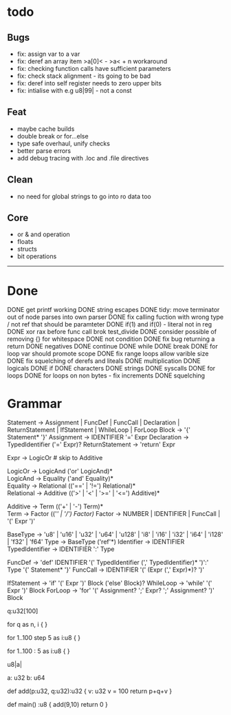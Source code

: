 # todo

## Bugs
- fix:  assign var to a var
- fix:  deref an array item >a[0]<   - >a< + n workaround
- fix:  checking function calls have sufficient parameters
- fix:  check stack alignment - its going to be bad
- fix:  deref into self register needs to zero upper bits
- fix:  intialise with e.g u8|99| - not a const

## Feat

- maybe cache builds
- double break or for...else
- type safe overhaul, unify checks
- better parse errors
- add debug tracing with .loc and .file directives

## Clean
- no need for global strings to go into ro data too

## Core
- or & and operation
- floats
- structs
- bit operations

----------

# Done
DONE  get printf working
DONE string escapes
DONE tidy: move terminator out of node parses into own parser
DONE  fix calling fuction with wrong type / not ref that should be paramteter
DONE if(1) and if(0) - literal not in reg
DONE xor rax before func call brok test_divide
DONE consider possible of removing {} for whitespace
DONE  not condition
DONE fix bug returning a return
DONE negatives
DONE continue
DONE while
DONE break 
DONE for loop var should promote scope
DONE fix range loops allow varible size
DONE fix squelching of derefs and liteals
DONE multiplication
DONE logicals
DONE if
DONE characters
DONE strings
DONE syscalls
DONE for loops
DONE for loops on non bytes - fix increments
DONE squelching

# Grammar

Statement       -> Assignment | FuncDef | FuncCall |
                   Declaration | ReturnStatement |
                   IfStatement | WhileLoop | ForLoop
Block           -> '{' Statement* '}'
Assignment      -> IDENTIFIER '=' Expr
Declaration     -> TypedIdentifier ('=' Expr)?
ReturnStatement -> 'return' Expr

Expr            -> LogicOr   # skip to Additive

LogicOr         -> LogicAnd ('or' LogicAnd)*      
LogicAnd        -> Equality ('and' Equality)*      
Equality        -> Relational (('==' | '!=') Relational)*  
Relational      -> Additive (('>' | '<' | '>=' | '<=') Additive)*

Additive        -> Term (('+' | '-') Term)*    
Term            -> Factor (('*' | '/') Factor)*
Factor          -> NUMBER | IDENTIFIER | FuncCall | '(' Expr ')' 

BaseType        -> 'u8' | 'u16' | 'u32' | 'u64' | 'u128' | 'i8' | 'i16' | 'i32' | 'i64' | 'i128' | 'f32' | 'f64'
Type            -> BaseType ('ref'*)
Identifier      -> IDENTIFIER
TypedIdentifier -> IDENTIFIER ':' Type

FuncDef         -> 'def' IDENTIFIER '(' TypedIdentifier (',' TypedIdentifier)* ')':' Type '{' Statement* '}'
FuncCall        -> IDENTIFIER '(' (Expr (',' Expr)*)? ')'

IfStatement     -> 'if' '(' Expr ')' Block ('else' Block)?
WhileLoop       -> 'while' '(' Expr ')' Block
ForLoop         -> 'for' '(' Assignment? ';' Expr? ';' Assignment? ')' Block


q:u32[100]

for q as n, i {
}

for 1..100 step 5 as i:u8 {
}

for 1..100 : 5 as i:u8 {
}

u8|a|



a: u32
b: u64

def add(p:u32, q:u32):u32 {
  v: u32
  v = 100
  return p+q+v
}

def main() :u8 {
   add(9,10)
   return 0
}
